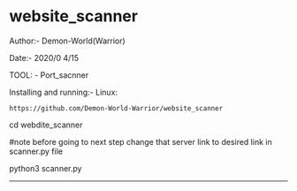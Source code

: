 # website_scanner

Author:- Demon-World(Warrior) 

Date:- 2020/0 4/15  

TOOL: - Port_sacnner

Installing and running:-
Linux:
	
	https://github.com/Demon-World-Warrior/website_scanner
  
  cd webdite_scanner
  
  #note before going to next step change that server link to desired link in scanner.py file
  
  python3 scanner.py
  
  __________________________________________________________________________________________________
